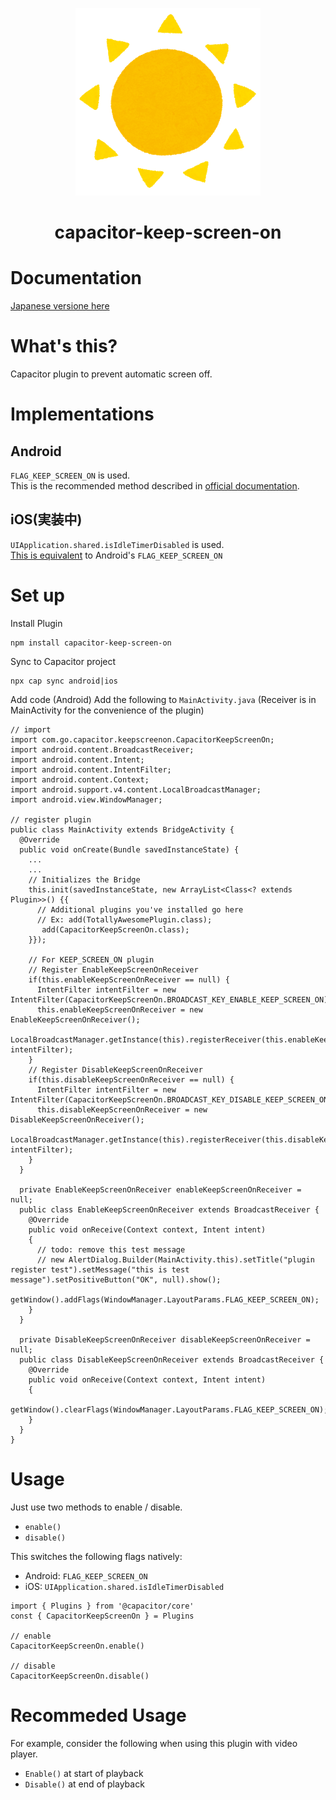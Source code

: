 <p align="center"><img src="../logo.png" alt="Capacitor Keep Screen On logo"></p>
<h1 align="center">capacitor-keep-screen-on</h1>

# Documentation
[Japanese versione here](https://github.com/go-u/capacitor-keep-screen-on)

# What's this?
Capacitor plugin to prevent automatic screen off.

# Implementations
## Android
`FLAG_KEEP_SCREEN_ON` is used.   
This is the recommended method described in [official documentation](https://developer.android.com/training/scheduling/wakelock#screen).

## iOS(実装中)
`UIApplication.shared.isIdleTimerDisabled` is used.     
[This is equivalent](https://developer.apple.com/documentation/uikit/uiapplication/1623070-isidletimerdisabled) to Android's `FLAG_KEEP_SCREEN_ON` 

# Set up
Install Plugin
```
npm install capacitor-keep-screen-on
```
Sync to Capacitor project
```
npx cap sync android|ios
```

Add code (Android)
Add the following to `MainActivity.java`
(Receiver is in MainActivity for the convenience of the plugin)

```
// import
import com.go.capacitor.keepscreenon.CapacitorKeepScreenOn;
import android.content.BroadcastReceiver;
import android.content.Intent;
import android.content.IntentFilter;
import android.content.Context;
import android.support.v4.content.LocalBroadcastManager;
import android.view.WindowManager;

// register plugin
public class MainActivity extends BridgeActivity {
  @Override
  public void onCreate(Bundle savedInstanceState) {
    ...
    ...
    // Initializes the Bridge
    this.init(savedInstanceState, new ArrayList<Class<? extends Plugin>>() {{
      // Additional plugins you've installed go here
      // Ex: add(TotallyAwesomePlugin.class);
       add(CapacitorKeepScreenOn.class);
    }});

    // For KEEP_SCREEN_ON plugin
    // Register EnableKeepScreenOnReceiver
    if(this.enableKeepScreenOnReceiver == null) {
      IntentFilter intentFilter = new IntentFilter(CapacitorKeepScreenOn.BROADCAST_KEY_ENABLE_KEEP_SCREEN_ON);
      this.enableKeepScreenOnReceiver = new EnableKeepScreenOnReceiver();
      LocalBroadcastManager.getInstance(this).registerReceiver(this.enableKeepScreenOnReceiver, intentFilter);
    }
    // Register DisableKeepScreenOnReceiver
    if(this.disableKeepScreenOnReceiver == null) {
      IntentFilter intentFilter = new IntentFilter(CapacitorKeepScreenOn.BROADCAST_KEY_DISABLE_KEEP_SCREEN_ON);
      this.disableKeepScreenOnReceiver = new DisableKeepScreenOnReceiver();
      LocalBroadcastManager.getInstance(this).registerReceiver(this.disableKeepScreenOnReceiver, intentFilter);
    }
  }

  private EnableKeepScreenOnReceiver enableKeepScreenOnReceiver = null;
  public class EnableKeepScreenOnReceiver extends BroadcastReceiver {
    @Override
    public void onReceive(Context context, Intent intent)
    {
      // todo: remove this test message
      // new AlertDialog.Builder(MainActivity.this).setTitle("plugin register test").setMessage("this is test message").setPositiveButton("OK", null).show();
      getWindow().addFlags(WindowManager.LayoutParams.FLAG_KEEP_SCREEN_ON);
    }
  }

  private DisableKeepScreenOnReceiver disableKeepScreenOnReceiver = null;
  public class DisableKeepScreenOnReceiver extends BroadcastReceiver {
    @Override
    public void onReceive(Context context, Intent intent)
    {
      getWindow().clearFlags(WindowManager.LayoutParams.FLAG_KEEP_SCREEN_ON);
    }
  }
}
```

# Usage
Just use two methods to enable / disable.
- `enable()`  
- `disable()`
  
This switches the following flags natively:
- Android: `FLAG_KEEP_SCREEN_ON`
- iOS: `UIApplication.shared.isIdleTimerDisabled`

```
import { Plugins } from '@capacitor/core'
const { CapacitorKeepScreenOn } = Plugins

// enable
CapacitorKeepScreenOn.enable()

// disable
CapacitorKeepScreenOn.disable()
```

# Recommeded Usage
For example, consider the following when using this plugin with video player.
- `Enable()` at start of playback
- `Disable()` at end of playback
